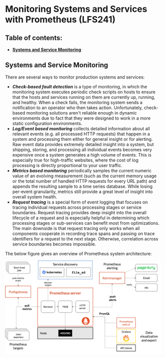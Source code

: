 # Monitoring Systems and Services with Prometheus (LFS241)

## Table of contents:

- **[Systems and Service Monitoring](#systems-and-service-monitoring)**

## Systems and Service Monitoring

There are several ways to monitor production systems and services:
- **_Check-based fault detection_** is a type of monitoring, in which the monitoring system executes periodic check scripts on hosts to ensure that the hosts and services running on them are currently up, running, and healthy. When a check fails, the monitoring system sends a notification to an operator who then takes action. Unfortunately, check-based monitoring solutions aren't reliable enough in dynamic environments due to fact that they were designed to work in a more static configuration environments.
- **_Log/Event based monitoring_** collects detailed information about all relevant events (e.g. all processed HTTP requests) that happen in a system and processing them either for general insight or for alerting. Raw event data provides extremely detailed insight into a system, but shipping, storing, and processing all individual events becomes very expensive once a system generates a high volume of events. This is especially true for high-traffic websites, where the cost of log processing is directly proportional to your user traffic.
- **_Metrics based monitoring_** periodically samples the current numeric value of an evolving measurement (such as the current memory usage or the total number of handled HTTP requests for every URL path) and appends the resulting sample to a time series database. While losing per-event granularity, metrics still provide a great level of insight into overall system health.
- **_Request tracing_** is a special form of event logging that focuses on tracing individual requests across processing stages or service boundaries. Request tracing provides deep insight into the overall lifecycle of a request and is especially helpful in determining which processing stages or sub-services can benefit most from optimizations. The main downside is that request tracing only works when all components cooperate in recording trace spans and passing on trace identifiers for a request to the next stage. Otherwise, correlation across service boundaries becomes impossible.

The below figure gives an overview of Prometheus system architecture:

![Prometheus system architecture](resources/img/prometheus_system_architecture.png)


